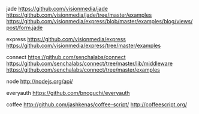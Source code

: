 jade
https://github.com/visionmedia/jade
https://github.com/visionmedia/jade/tree/master/examples
https://github.com/visionmedia/express/blob/master/examples/blog/views/post/form.jade

express
https://github.com/visionmedia/express
https://github.com/visionmedia/express/tree/master/examples

connect
https://github.com/senchalabs/connect
https://github.com/senchalabs/connect/tree/master/lib/middleware
https://github.com/senchalabs/connect/tree/master/examples

node
http://nodejs.org/api/


everyauth
https://github.com/bnoguchi/everyauth

coffee
http://github.com/jashkenas/coffee-script/
http://coffeescript.org/
